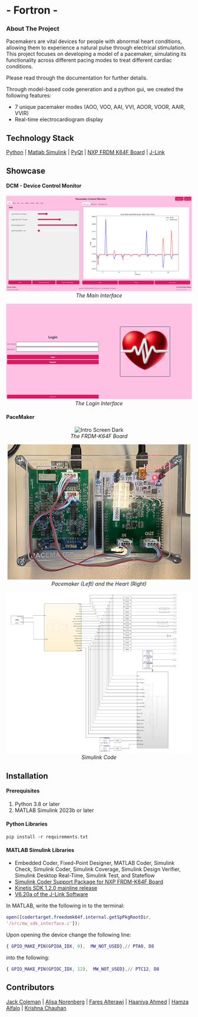 # - Fortron -

### About The Project
Pacemakers are vital devices for people with abnormal heart conditions, allowing them to experience a natural pulse through electrical stimulation. This project focuses on developing a model of a pacemaker, simulating its functionality across different pacing modes to treat different cardiac conditions. 

Please read through the documentation for further details.

Through model-based code generation and a python gui, we created the following features:
- 7 unique pacemaker modes (AOO, VOO, AAI, VVI, AOOR, VOOR, AAIR, VVIR)
- Real-time electrocardiogram display

## Technology Stack
[Python](https://www.python.org/) | [Matlab Simulink](https://www.mathworks.com/products/simulink.html) | [PyQt](https://doc.qt.io/qtforpython-5/index.html#) | [NXP FRDM K64F Board](https://www.nxp.com/design/design-center/development-boards/freedom-development-boards/mcu-boards/freedom-development-platform-for-kinetis-k64-k63-and-k24-mcus:FRDM-K64F) | [J-Link](https://www.segger.com/downloads/jlink/)

## Showcase 
#### DCM - Device Control Monitor
<p align="center">
  <img src="images\dcm.png" alt="Intro Screen Dark" />
  <br>
  <em>The Main Interface</em>
</p>

<p align="center">
  <img src="images\dcm_login.png" alt="Intro Screen Dark" />
  <br>
  <em>The Login Interface</em>
</p>

#### PaceMaker
<p align="center">
  <img src="images\pacemaker_board1.png" alt="Intro Screen Dark" />
  <br>
  <em>The FRDM-K64F Board</em>
</p>

<p align="center">
  <img src="images\pacemaker_board2.png" alt="Intro Screen Dark" />
  <br>
  <em>Pacemaker (Left) and the Heart (Right)</em>
</p>

<p align="center">
  <img src="images\simulink.png" alt="Intro Screen Dark" />
  <br>
  <em>Simulink Code</em>
</p>

## Installation
#### Prerequisites
1. Python 3.8 or later
2. MATLAB Simulink 2023b or later

#### Python Libraries
```commandline
pip install -r requirements.txt
```

#### MATLAB Simulink Libraries
- Embedded Coder, Fixed-Point Designer, MATLAB Coder, Simulink Check, Simulink Coder, Simulink Coverage, Simulink Design Verifier, Simulink Desktop Real-Time, Simulink Test, and Stateflow
- [Simulink Coder Support Package for NXP FRDM-K64F Board](https://www.mathworks.com/matlabcentral/fileexchange/55318-simulink-coder-support-package-for-nxp-frdm-k64f-board#:~:text=Simulink%C2%AE%20Coder%E2%84%A2%20Support,K64F%20peripherals%20and%20communication%20interfaces.)
- [Kinetis SDK 1.2.0 mainline release](https://www.nxp.com/design/design-center/designs/software-development-kit-for-kinetis-mcus:KINETIS-SDK)
- [V6.20a of the J-Link Software](https://www.segger.com/downloads/jlink/)

In MATLAB, write the following in to the terminal:
```matlab
open([codertarget.freedomk64f.internal.getSpPkgRootDir,
'/src/mw_sdk_interface.c']);
```
Upon opening the device change the following line:
```matlab
{ GPIO_MAKE_PIN(GPIOA_IDX, 0),  MW_NOT_USED},// PTA0, D8
```
into the following:
```matlab
{ GPIO_MAKE_PIN(GPIOC_IDX, 12),  MW_NOT_USED},// PTC12, D8
```

## Contributors
[Jack Coleman](https://www.linkedin.com/in/jack-coleman-75418330b/) |
[Alisa Norenberg](https://www.linkedin.com/in/alisa-norenberg/) |
[Fares Alterawi](https://www.linkedin.com/in/faris-alterawi/) |
[Haaniya Ahmed](https://www.linkedin.com/in/haaniya-ahmed-917927217/) |
[Hamza Alfalo](https://www.linkedin.com/in/hamza-alfalo-452a6b245/) |
[Krishna Chauhan](https://www.linkedin.com/in/krishnac88/)

